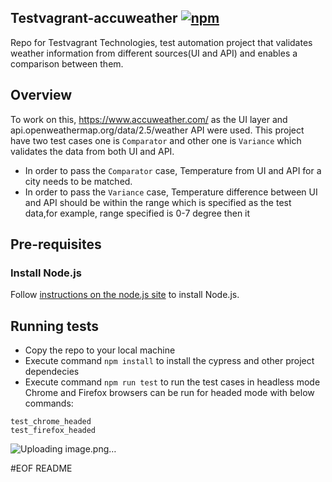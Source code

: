 ## Testvagrant-accuweather [![npm](https://img.shields.io/npm/v/react.svg?style=flat)]()

Repo for Testvagrant Technologies, test automation project that validates weather information from different sources(UI and API) and enables a comparison between them.

## Overview

To work on this, https://www.accuweather.com/ as the UI layer and api.openweathermap.org/data/2.5/weather API were used.
This project have two test cases one is `Comparator` and other one is `Variance` which validates the data from both UI and API.

* In order to pass the `Comparator` case, Temperature from UI and API for a city needs to be matched.
* In order to pass the `Variance` case, Temperature difference between UI and API should be within the range which is specified as the test data,for example, range specified is 0-7 degree then it

## Pre-requisites

### Install Node.js

Follow [instructions on the node.js site](https://nodejs.org/en/download/) to install Node.js.

## Running tests

* Copy the repo to your local machine
* Execute command  `npm install` to install the cypress and other project dependecies
* Execute command `npm run test` to run the test cases in headless mode
  Chrome and Firefox browsers can be run for headed mode with below commands:
```
test_chrome_headed
test_firefox_headed
```

![Uploading image.png…]()


#EOF README

